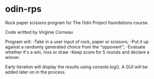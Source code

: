 # odin-rps


Rock paper scissors program for The Odin Project foundations course.

Code writted by Virginie Corneau

Program will:
-Take in a user input of rock, paper or scissors;
-Put it up against a randomly generated choice from the "opponent";
-Evaluate whether it's a win, loss or draw
-Keep score for 5 rounds and declare a winner.

Early iteration will display the results using console.log(). A GUI will be added later on in the process. 


